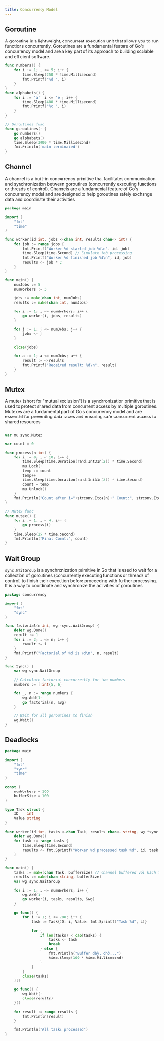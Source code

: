 ```yaml
---
title: Concurrency Model
---
```


## Goroutine

A goroutine is a lightweight, concurrent execution unit that allows you to run functions concurrently. Goroutines are a fundamental feature of Go's concurrency model and are a key part of its approach to building scalable and efficient software.

```go
func numbers() {
	for i := 1; i <= 5; i++ {
		time.Sleep(250 * time.Millisecond)
		fmt.Printf("%d ", i)
	}
}
func alphabets() {
	for i := 'a'; i <= 'e'; i++ {
		time.Sleep(400 * time.Millisecond)
		fmt.Printf("%c ", i)
	}
}

// Goroutines func
func goroutines() {
	go numbers()
	go alphabets()
	time.Sleep(3000 * time.Millisecond)
	fmt.Println("main terminated")
}
```

## Channel

A channel is a built-in concurrency primitive that facilitates communication and synchronization between goroutines (concurrently executing functions or threads of control). Channels are a fundamental feature of Go's concurrency model and are designed to help goroutines safely exchange data and coordinate their activities

```go
package main

import (
	"fmt"
	"time"
)

func worker(id int, jobs <-chan int, results chan<- int) {
	for job := range jobs {
		fmt.Printf("Worker %d started job %d\n", id, job)
		time.Sleep(time.Second) // Simulate job processing
		fmt.Printf("Worker %d finished job %d\n", id, job)
		results <- job * 2
	}
}

func main() {
	numJobs := 5
	numWorkers := 3

	jobs := make(chan int, numJobs)
	results := make(chan int, numJobs)

	for i := 1; i <= numWorkers; i++ {
		go worker(i, jobs, results)
	}

	for j := 1; j <= numJobs; j++ {
		jobs <- j
	}

	close(jobs)

	for a := 1; a <= numJobs; a++ {
		result := <-results
		fmt.Printf("Received result: %d\n", result)
	}
}
```

## Mutex

A mutex (short for "mutual exclusion") is a synchronization primitive that is used to protect shared data from concurrent access by multiple goroutines. Mutexes are a fundamental part of Go's concurrency model and are essential for preventing data races and ensuring safe concurrent access to shared resources.

```go

var mu sync.Mutex

var count = 0

func process(n int) {
	for i := 0; i < 10; i++ {
		time.Sleep(time.Duration(rand.Int31n(2)) * time.Second)
		mu.Lock()
		temp := count
		temp++
		time.Sleep(time.Duration(rand.Int31n(2)) * time.Second)
		count = temp
		mu.Unlock()
	}
	fmt.Println("Count after i="+strconv.Itoa(n)+" Count:", strconv.Itoa(count))
}

// Mutex func
func mutex() {
	for i := 1; i < 4; i++ {
		go process(i)
	}
	time.Sleep(25 * time.Second)
	fmt.Println("Final Count:", count)
}
```

## Wait Group

`sync.WaitGroup` is a synchronization primitive in Go that is used to wait for a collection of goroutines (concurrently executing functions or threads of control) to finish their execution before proceeding with further processing. It is a way to coordinate and synchronize the activities of goroutines.

```go
package concurrency

import (
	"fmt"
	"sync"
)

func factorial(n int, wg *sync.WaitGroup) {
	defer wg.Done()
	result := 1
	for i := 2; i <= n; i++ {
		result *= i
	}
	fmt.Printf("Factorial of %d is %d\n", n, result)
}

func Sync() {
	var wg sync.WaitGroup

	// Calculate factorial concurrently for two numbers
	numbers := []int{5, 6}

	for _, n := range numbers {
		wg.Add(1)
		go factorial(n, &wg)
	}

	// Wait for all goroutines to finish
	wg.Wait()
}
```

## Deadlocks

```go
package main

import (
    "fmt"
    "sync"
    "time"
)

const (
    numWorkers = 100
    bufferSize = 100
)

type Task struct {
    ID    int
    Value string
}

func worker(id int, tasks <-chan Task, results chan<- string, wg *sync.WaitGroup) {
    defer wg.Done()
    for task := range tasks {
        time.Sleep(time.Second)
        results <- fmt.Sprintf("Worker %d processed task %d", id, task.ID)
    }
}

func main() {
    tasks := make(chan Task, bufferSize) // Channel buffered với kích thước bufferSize
    results := make(chan string, bufferSize)
    var wg sync.WaitGroup

    for i := 1; i <= numWorkers; i++ {
        wg.Add(1)
        go worker(i, tasks, results, &wg)
    }

    go func() {
        for i := 1; i <= 200; i++ {
            task := Task{ID: i, Value: fmt.Sprintf("Task %d", i)}

            for {
                if len(tasks) < cap(tasks) {
                    tasks <- task
                    break
                } else {
                    fmt.Println("Buffer đầy, chờ...")
                    time.Sleep(100 * time.Millisecond)
                }
            }
        }
        close(tasks)
    }()

    go func() {
        wg.Wait()
        close(results)
    }()

    for result := range results {
        fmt.Println(result)
    }

    fmt.Println("All tasks processed")
}
```
